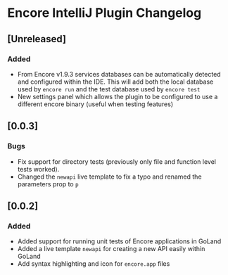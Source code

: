 <!-- Keep a Changelog guide -> https://keepachangelog.com -->

# Encore IntelliJ Plugin Changelog

## [Unreleased]
### Added
- From Encore v1.9.3 services databases can be automatically detected and configured within the IDE.
  This will add both the local database used by `encore run` and the test database used by `encore test`
- New settings panel which allows the plugin to be configured to use a different encore binary (useful when testing features) 

## [0.0.3]
### Bugs
- Fix support for directory tests (previously only file and function level tests worked).
- Changed the `newapi` live template to fix a typo and renamed the parameters prop to `p`

## [0.0.2]
### Added
- Added support for running unit tests of Encore applications in GoLand
- Added a live template `newapi` for creating a new API easily within GoLand
- Add syntax highlighting and icon for `encore.app` files
